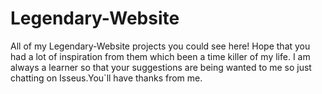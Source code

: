 # Legendary-Website
All of my Legendary-Website projects you could see here! Hope that you had a lot of inspiration from them which been a time killer of my life. I am always a learner so that your suggestions are being wanted to me so just chatting on Isseus.You`ll have thanks from me.

